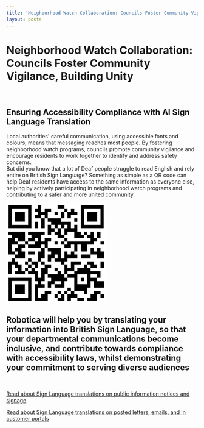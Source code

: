 ```yaml
---
title: 'Neighborhood Watch Collaboration: Councils Foster Community Vigilance, Building Unity'
layout: posts
---
```


# Neighborhood Watch Collaboration: Councils Foster Community Vigilance, Building Unity

![]()

## Ensuring Accessibility Compliance with AI Sign Language Translation

Local authorities' careful communication, using accessible fonts and colours, means that messaging reaches most people.  By fostering neighborhood watch programs, councils promote community vigilance and encourage residents to work together to identify and address safety concerns.  
But did you know that a lot of Deaf people struggle to read English and rely entire on British Sign Language?
Something as simple as a QR code can help Deaf residents have access to the same information as everyone else, helping by actively participating in neighborhood watch programs and contributing to a safer and more united community.

![QR Code](/posts/images/qr-contact.png)

## Robotica will help you by translating your information into British Sign Language, so that your departmental communications become inclusive, and contribute towards compliance with accessibility laws, whilst demonstrating your commitment to serving diverse audiences

<br/>

[Read about Sign Language translations on public information notices and signage](/solutions/gazette)

[Read about Sign Language translations on posted letters, emails, and in customer portals](/solutions/correspondent)
